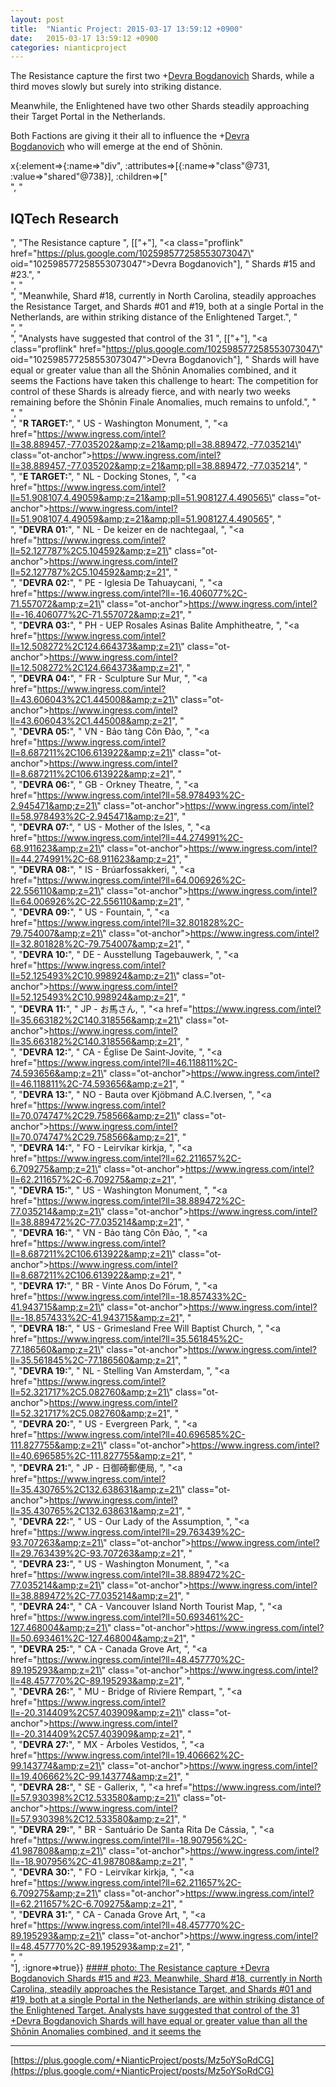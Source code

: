 ```yaml
---
layout: post
title:  "Niantic Project: 2015-03-17 13:59:12 +0900"
date:   2015-03-17 13:59:12 +0900
categories: nianticproject
---
```

The Resistance capture the first two +[Devra Bogdanovich](https://plus.google.com/102598577258553073047 "") Shards, while a third moves slowly but surely into striking distance.

Meanwhile, the Enlightened have two other Shards steadily approaching their Target Portal in the Netherlands.

Both Factions are giving it their all to influence the +[Devra Bogdanovich](https://plus.google.com/102598577258553073047 "") who will emerge at the end of Shōnin.

x{:element=>{:name=>"div", :attributes=>[{:name=>"class"@731, :value=>"shared"@738}], :children=>["<br />", "<h2>IQTech Research</h2>", "The Resistance capture ", [["+"], "<a class=\"proflink\" href=\"https://plus.google.com/102598577258553073047\" oid=\"102598577258553073047\">Devra Bogdanovich</a>"], " Shards #15 and #23.", "<br />", "<br />", "Meanwhile, Shard #18, currently in North Carolina, steadily approaches the Resistance Target, and Shards #01 and #19, both at a single Portal in the Netherlands, are within striking distance of the Enlightened Target.", "<br />", "<br />", "Analysts have suggested that control of the 31 ", [["+"], "<a class=\"proflink\" href=\"https://plus.google.com/102598577258553073047\" oid=\"102598577258553073047\">Devra Bogdanovich</a>"], " Shards will have equal or greater value than all the Shōnin Anomalies combined, and it seems the Factions have taken this challenge to heart: The competition for control of these Shards is already fierce, and with nearly two weeks remaining before the Shōnin Finale Anomalies, much remains to unfold.", "<br />", "<br />", "<b>R TARGET:</b>", " US - Washington Monument, ", "<a href=\"https://www.ingress.com/intel?ll=38.889457,-77.035202&amp;z=21&amp;pll=38.889472,-77.035214\" class=\"ot-anchor\">https://www.ingress.com/intel?ll=38.889457,-77.035202&amp;z=21&amp;pll=38.889472,-77.035214</a>", "<br />", "<b>E TARGET:</b>", " NL - Docking Stones, ", "<a href=\"https://www.ingress.com/intel?ll=51.908107,4.49059&amp;z=21&amp;pll=51.908127,4.490565\" class=\"ot-anchor\">https://www.ingress.com/intel?ll=51.908107,4.49059&amp;z=21&amp;pll=51.908127,4.490565</a>", "<br />", "<b>DEVRA 01:</b>", " NL - De keizer en de nachtegaal, ", "<a href=\"https://www.ingress.com/intel?ll=52.127787%2C5.104592&amp;z=21\" class=\"ot-anchor\">https://www.ingress.com/intel?ll=52.127787%2C5.104592&amp;z=21</a>", "<br />", "<b>DEVRA 02:</b>", " PE - Iglesia De Tahuaycani, ", "<a href=\"https://www.ingress.com/intel?ll=-16.406077%2C-71.557072&amp;z=21\" class=\"ot-anchor\">https://www.ingress.com/intel?ll=-16.406077%2C-71.557072&amp;z=21</a>", "<br />", "<b>DEVRA 03:</b>", " PH - UEP Rosales Asinas Balite Amphitheatre, ", "<a href=\"https://www.ingress.com/intel?ll=12.508272%2C124.664373&amp;z=21\" class=\"ot-anchor\">https://www.ingress.com/intel?ll=12.508272%2C124.664373&amp;z=21</a>", "<br />", "<b>DEVRA 04:</b>", " FR - Sculpture Sur Mur, ", "<a href=\"https://www.ingress.com/intel?ll=43.606043%2C1.445008&amp;z=21\" class=\"ot-anchor\">https://www.ingress.com/intel?ll=43.606043%2C1.445008&amp;z=21</a>", "<br />", "<b>DEVRA 05:</b>", " VN - Bảo tàng Côn Đảo, ", "<a href=\"https://www.ingress.com/intel?ll=8.687211%2C106.613922&amp;z=21\" class=\"ot-anchor\">https://www.ingress.com/intel?ll=8.687211%2C106.613922&amp;z=21</a>", "<br />", "<b>DEVRA 06:</b>", " GB - Orkney Theatre, ", "<a href=\"https://www.ingress.com/intel?ll=58.978493%2C-2.945471&amp;z=21\" class=\"ot-anchor\">https://www.ingress.com/intel?ll=58.978493%2C-2.945471&amp;z=21</a>", "<br />", "<b>DEVRA 07:</b>", " US - Mother of the Isles, ", "<a href=\"https://www.ingress.com/intel?ll=44.274991%2C-68.911623&amp;z=21\" class=\"ot-anchor\">https://www.ingress.com/intel?ll=44.274991%2C-68.911623&amp;z=21</a>", "<br />", "<b>DEVRA 08:</b>", " IS - Brúarfossakkeri, ", "<a href=\"https://www.ingress.com/intel?ll=64.006926%2C-22.556110&amp;z=21\" class=\"ot-anchor\">https://www.ingress.com/intel?ll=64.006926%2C-22.556110&amp;z=21</a>", "<br />", "<b>DEVRA 09:</b>", " US - Fountain, ", "<a href=\"https://www.ingress.com/intel?ll=32.801828%2C-79.754007&amp;z=21\" class=\"ot-anchor\">https://www.ingress.com/intel?ll=32.801828%2C-79.754007&amp;z=21</a>", "<br />", "<b>DEVRA 10:</b>", " DE - Ausstellung Tagebauwerk, ", "<a href=\"https://www.ingress.com/intel?ll=52.125493%2C10.998924&amp;z=21\" class=\"ot-anchor\">https://www.ingress.com/intel?ll=52.125493%2C10.998924&amp;z=21</a>", "<br />", "<b>DEVRA 11:</b>", " JP - お馬さん, ", "<a href=\"https://www.ingress.com/intel?ll=35.663182%2C140.318556&amp;z=21\" class=\"ot-anchor\">https://www.ingress.com/intel?ll=35.663182%2C140.318556&amp;z=21</a>", "<br />", "<b>DEVRA 12:</b>", " CA - Église De Saint-Jovite, ", "<a href=\"https://www.ingress.com/intel?ll=46.118811%2C-74.593656&amp;z=21\" class=\"ot-anchor\">https://www.ingress.com/intel?ll=46.118811%2C-74.593656&amp;z=21</a>", "<br />", "<b>DEVRA 13:</b>", " NO - Bauta over Kjöbmand A.C.Iversen, ", "<a href=\"https://www.ingress.com/intel?ll=70.074747%2C29.758566&amp;z=21\" class=\"ot-anchor\">https://www.ingress.com/intel?ll=70.074747%2C29.758566&amp;z=21</a>", "<br />", "<b>DEVRA 14:</b>", " FO - Leirvíkar kirkja, ", "<a href=\"https://www.ingress.com/intel?ll=62.211657%2C-6.709275&amp;z=21\" class=\"ot-anchor\">https://www.ingress.com/intel?ll=62.211657%2C-6.709275&amp;z=21</a>", "<br />", "<b>DEVRA 15:</b>", " US - Washington Monument, ", "<a href=\"https://www.ingress.com/intel?ll=38.889472%2C-77.035214&amp;z=21\" class=\"ot-anchor\">https://www.ingress.com/intel?ll=38.889472%2C-77.035214&amp;z=21</a>", "<br />", "<b>DEVRA 16:</b>", " VN - Bảo tàng Côn Đảo, ", "<a href=\"https://www.ingress.com/intel?ll=8.687211%2C106.613922&amp;z=21\" class=\"ot-anchor\">https://www.ingress.com/intel?ll=8.687211%2C106.613922&amp;z=21</a>", "<br />", "<b>DEVRA 17:</b>", " BR - Vinte Anos Do Fórum, ", "<a href=\"https://www.ingress.com/intel?ll=-18.857433%2C-41.943715&amp;z=21\" class=\"ot-anchor\">https://www.ingress.com/intel?ll=-18.857433%2C-41.943715&amp;z=21</a>", "<br />", "<b>DEVRA 18:</b>", " US - Grimesland Free Will Baptist Church, ", "<a href=\"https://www.ingress.com/intel?ll=35.561845%2C-77.186560&amp;z=21\" class=\"ot-anchor\">https://www.ingress.com/intel?ll=35.561845%2C-77.186560&amp;z=21</a>", "<br />", "<b>DEVRA 19:</b>", " NL - Stelling Van Amsterdam, ", "<a href=\"https://www.ingress.com/intel?ll=52.321717%2C5.082760&amp;z=21\" class=\"ot-anchor\">https://www.ingress.com/intel?ll=52.321717%2C5.082760&amp;z=21</a>", "<br />", "<b>DEVRA 20:</b>", " US - Evergreen Park, ", "<a href=\"https://www.ingress.com/intel?ll=40.696585%2C-111.827755&amp;z=21\" class=\"ot-anchor\">https://www.ingress.com/intel?ll=40.696585%2C-111.827755&amp;z=21</a>", "<br />", "<b>DEVRA 21:</b>", " JP - 日御碕郵便局, ", "<a href=\"https://www.ingress.com/intel?ll=35.430765%2C132.638631&amp;z=21\" class=\"ot-anchor\">https://www.ingress.com/intel?ll=35.430765%2C132.638631&amp;z=21</a>", "<br />", "<b>DEVRA 22:</b>", " US - Our Lady of the Assumption, ", "<a href=\"https://www.ingress.com/intel?ll=29.763439%2C-93.707263&amp;z=21\" class=\"ot-anchor\">https://www.ingress.com/intel?ll=29.763439%2C-93.707263&amp;z=21</a>", "<br />", "<b>DEVRA 23:</b>", " US - Washington Monument, ", "<a href=\"https://www.ingress.com/intel?ll=38.889472%2C-77.035214&amp;z=21\" class=\"ot-anchor\">https://www.ingress.com/intel?ll=38.889472%2C-77.035214&amp;z=21</a>", "<br />", "<b>DEVRA 24:</b>", " CA - Vancouver Island North Tourist Map, ", "<a href=\"https://www.ingress.com/intel?ll=50.693461%2C-127.468004&amp;z=21\" class=\"ot-anchor\">https://www.ingress.com/intel?ll=50.693461%2C-127.468004&amp;z=21</a>", "<br />", "<b>DEVRA 25:</b>", " CA - Canada Grove Art, ", "<a href=\"https://www.ingress.com/intel?ll=48.457770%2C-89.195293&amp;z=21\" class=\"ot-anchor\">https://www.ingress.com/intel?ll=48.457770%2C-89.195293&amp;z=21</a>", "<br />", "<b>DEVRA 26:</b>", " MU - Bridge of Riviere Rempart, ", "<a href=\"https://www.ingress.com/intel?ll=-20.314409%2C57.403909&amp;z=21\" class=\"ot-anchor\">https://www.ingress.com/intel?ll=-20.314409%2C57.403909&amp;z=21</a>", "<br />", "<b>DEVRA 27:</b>", " MX - Árboles Vestidos, ", "<a href=\"https://www.ingress.com/intel?ll=19.406662%2C-99.143774&amp;z=21\" class=\"ot-anchor\">https://www.ingress.com/intel?ll=19.406662%2C-99.143774&amp;z=21</a>", "<br />", "<b>DEVRA 28:</b>", " SE - Gallerix, ", "<a href=\"https://www.ingress.com/intel?ll=57.930398%2C12.533580&amp;z=21\" class=\"ot-anchor\">https://www.ingress.com/intel?ll=57.930398%2C12.533580&amp;z=21</a>", "<br />", "<b>DEVRA 29:</b>", " BR - Santuário De Santa Rita De Cássia, ", "<a href=\"https://www.ingress.com/intel?ll=-18.907956%2C-41.987808&amp;z=21\" class=\"ot-anchor\">https://www.ingress.com/intel?ll=-18.907956%2C-41.987808&amp;z=21</a>", "<br />", "<b>DEVRA 30:</b>", " FO - Leirvíkar kirkja, ", "<a href=\"https://www.ingress.com/intel?ll=62.211657%2C-6.709275&amp;z=21\" class=\"ot-anchor\">https://www.ingress.com/intel?ll=62.211657%2C-6.709275&amp;z=21</a>", "<br />", "<b>DEVRA 31:</b>", " CA - Canada Grove Art, ", "<a href=\"https://www.ingress.com/intel?ll=48.457770%2C-89.195293&amp;z=21\" class=\"ot-anchor\">https://www.ingress.com/intel?ll=48.457770%2C-89.195293&amp;z=21</a>", "<br />", "<br />"], :ignore=>true}}
[#### photo: The Resistance capture +Devra Bogdanovich Shards #15 and #23.
Meanwhile, Shard #18, currently in North Carolina, steadily approaches the Resistance Target, and Shards #01 and #19, both at a single Portal in the Netherlands, are within striking distance of the Enlightened Target.
Analysts have suggested that control of the 31 +Devra Bogdanovich Shards will have equal or greater value than all the Shōnin Anomalies combined, and it seems the](https://lh5.googleusercontent.com/-P9UIqfLc7Rg/VQeuOnhHnaI/AAAAAAAACVQ/ydS-qVlHvTk/w1920-h2425/ShardTracker_2015-03-16-0337.png "")
- - -
[https://plus.google.com/+NianticProject/posts/Mz5oYSoRdCG](https://plus.google.com/+NianticProject/posts/Mz5oYSoRdCG)
